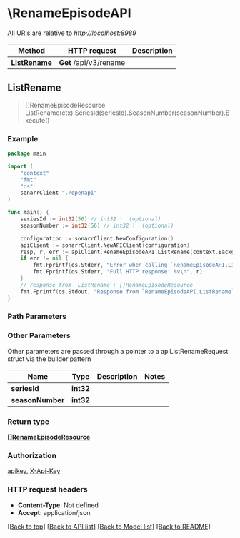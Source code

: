 # \RenameEpisodeAPI

All URIs are relative to *http://localhost:8989*

Method | HTTP request | Description
------------- | ------------- | -------------
[**ListRename**](RenameEpisodeAPI.md#ListRename) | **Get** /api/v3/rename | 



## ListRename

> []RenameEpisodeResource ListRename(ctx).SeriesId(seriesId).SeasonNumber(seasonNumber).Execute()



### Example

```go
package main

import (
    "context"
    "fmt"
    "os"
    sonarrClient "./openapi"
)

func main() {
    seriesId := int32(56) // int32 |  (optional)
    seasonNumber := int32(56) // int32 |  (optional)

    configuration := sonarrClient.NewConfiguration()
    apiClient := sonarrClient.NewAPIClient(configuration)
    resp, r, err := apiClient.RenameEpisodeAPI.ListRename(context.Background()).SeriesId(seriesId).SeasonNumber(seasonNumber).Execute()
    if err != nil {
        fmt.Fprintf(os.Stderr, "Error when calling `RenameEpisodeAPI.ListRename``: %v\n", err)
        fmt.Fprintf(os.Stderr, "Full HTTP response: %v\n", r)
    }
    // response from `ListRename`: []RenameEpisodeResource
    fmt.Fprintf(os.Stdout, "Response from `RenameEpisodeAPI.ListRename`: %v\n", resp)
}
```

### Path Parameters



### Other Parameters

Other parameters are passed through a pointer to a apiListRenameRequest struct via the builder pattern


Name | Type | Description  | Notes
------------- | ------------- | ------------- | -------------
 **seriesId** | **int32** |  | 
 **seasonNumber** | **int32** |  | 

### Return type

[**[]RenameEpisodeResource**](RenameEpisodeResource.md)

### Authorization

[apikey](../README.md#apikey), [X-Api-Key](../README.md#X-Api-Key)

### HTTP request headers

- **Content-Type**: Not defined
- **Accept**: application/json

[[Back to top]](#) [[Back to API list]](../README.md#documentation-for-api-endpoints)
[[Back to Model list]](../README.md#documentation-for-models)
[[Back to README]](../README.md)

